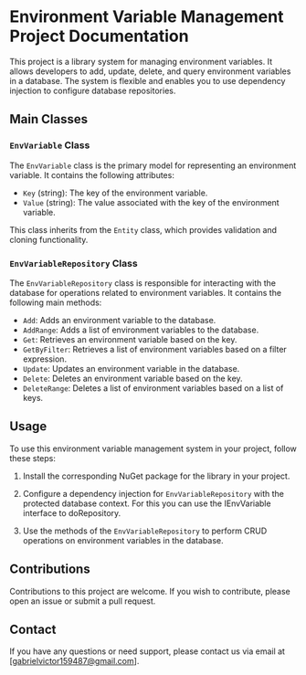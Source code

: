 # Environment Variable Management Project Documentation

This project is a library system for managing environment variables. It allows developers to add, update, delete, and query environment variables in a database. The system is flexible and enables you to use dependency injection to configure database repositories.

## Main Classes

### `EnvVariable` Class

The `EnvVariable` class is the primary model for representing an environment variable. It contains the following attributes:

- `Key` (string): The key of the environment variable.
- `Value` (string): The value associated with the key of the environment variable.

This class inherits from the `Entity` class, which provides validation and cloning functionality.

### `EnvVariableRepository` Class

The `EnvVariableRepository` class is responsible for interacting with the database for operations related to environment variables. It contains the following main methods:

- `Add`: Adds an environment variable to the database.
- `AddRange`: Adds a list of environment variables to the database.
- `Get`: Retrieves an environment variable based on the key.
- `GetByFilter`: Retrieves a list of environment variables based on a filter expression.
- `Update`: Updates an environment variable in the database.
- `Delete`: Deletes an environment variable based on the key.
- `DeleteRange`: Deletes a list of environment variables based on a list of keys.

## Usage

To use this environment variable management system in your project, follow these steps:

1. Install the corresponding NuGet package for the library in your project.

2. Configure a dependency injection for `EnvVariableRepository` with the protected database context. For this you can use the IEnvVariable interface to doRepository.

3. Use the methods of the `EnvVariableRepository` to perform CRUD operations on environment variables in the database.

## Contributions

Contributions to this project are welcome. If you wish to contribute, please open an issue or submit a pull request.

## Contact

If you have any questions or need support, please contact us via email at [gabrielvictor159487@gmail.com].
